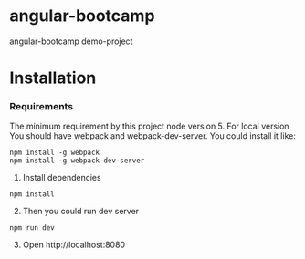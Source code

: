 # angular-bootcamp
angular-bootcamp demo-project

Installation
============

### Requirements

The minimum requirement by this project node version 5.
For local version You should have webpack and webpack-dev-server.
You could install it like:
```
npm install -g webpack
npm install -g webpack-dev-server
```

1. Install dependencies
  ```
  npm install
  ```

2. Then you could run dev server
  ```
  npm run dev
  ```
  
3. Open http://localhost:8080
